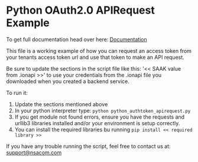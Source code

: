 # Python OAuth2.0 APIRequest Example

To get full documentation head over here: [Documentation](https://nsa-computer-exchange.github.io/Python_OAuth2.0_APIRequest_Example/)

This file is a working example of how you can request an access token from your tenants access token url and use that token to make an API request.

Be sure to update the sections in the script file like this: '<< SAAK value from .ionapi >>' to use your credentials from the .ionapi file you downloaded when you created a backend service.  

To run it:
1. Update the sections mentioned above
2. In your python interpreter type: `python python_authtoken_apirequest.py`
3. If you get module not found errors, ensure you have the requests and urllib3 libraries installed and/or your environment is setup correctly.
4. You can install the required libraries bu running `pip install << required library >>`

If you have any trouble running the script, feel free to contact us at: support@nsacom.com

